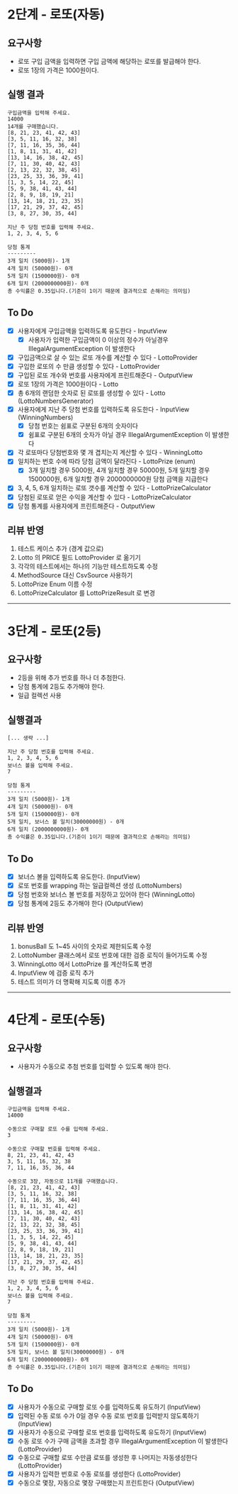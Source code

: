 # 2단계 - 로또(자동)

## 요구사항
- 로또 구입 금액을 입력하면 구입 금액에 해당하는 로또를 발급해야 한다.
- 로또 1장의 가격은 1000원이다.

## 실행 결과
```aidl
구입금액을 입력해 주세요.
14000
14개를 구매했습니다.
[8, 21, 23, 41, 42, 43]
[3, 5, 11, 16, 32, 38]
[7, 11, 16, 35, 36, 44]
[1, 8, 11, 31, 41, 42]
[13, 14, 16, 38, 42, 45]
[7, 11, 30, 40, 42, 43]
[2, 13, 22, 32, 38, 45]
[23, 25, 33, 36, 39, 41]
[1, 3, 5, 14, 22, 45]
[5, 9, 38, 41, 43, 44]
[2, 8, 9, 18, 19, 21]
[13, 14, 18, 21, 23, 35]
[17, 21, 29, 37, 42, 45]
[3, 8, 27, 30, 35, 44]

지난 주 당첨 번호를 입력해 주세요.
1, 2, 3, 4, 5, 6

당첨 통계
---------
3개 일치 (5000원)- 1개
4개 일치 (50000원)- 0개
5개 일치 (1500000원)- 0개
6개 일치 (2000000000원)- 0개
총 수익률은 0.35입니다.(기준이 1이기 때문에 결과적으로 손해라는 의미임)
```

## To Do
- [x] 사용자에게 구입금액을 입력하도록 유도한다 - InputView
  - [x] 사용자가 입력한 구입금액이 0 이상의 정수가 아닐경우 IllegalArgumentException 이 발생한다
- [x] 구입금액으로 살 수 있는 로또 개수를 계산할 수 있다 - LottoProvider
- [x] 구입한 로또의 수 만큼 생성할 수 있다 - LottoProvider
- [x] 구입된 로또 개수와 번호를 사용자에게 프린트해준다 - OutputView
- [x] 로또 1장의 가격은 1000원이다 - Lotto
- [x] 총 6개의 랜덤한 숫자로 된 로또를 생성할 수 있다 - Lotto (LottoNumbersGenerator)
- [x] 사용자에게 지난 주 당첨 번호를 입력하도록 유도한다 - InputView (WinningNumbers)
  - [x] 당첨 번호는 쉼표로 구분된 6개의 숫자이다
  - [x] 쉼표로 구분된 6개의 숫자가 아닐 경우 IllegalArgumentException 이 발생한다
- [x] 각 로또마다 당첨번호와 몇 개 겹치는지 계산할 수 있다 - WinningLotto
- [x] 일치하는 번호 수에 따라 당첨 금액이 달라진다 - LottoPrize (enum)
  - [x] 3개 일치할 경우 5000원, 4개 일치할 경우 50000원, 5개 일치할 경우 1500000원, 6개 일치할 경우 2000000000원 당첨 금액을 지급한다
- [x] 3, 4, 5, 6개 일치하는 로또 갯수를 계산할 수 있다 - LottoPrizeCalculator
- [x] 당첨된 로또로 얻은 수익을 계산할 수 있다 - LottoPrizeCalculator
- [x] 당첨 통계를 사용자에게 프린트해준다 - OutputView

## 리뷰 반영
1. 테스트 케이스 추가 (경계 값으로)
2. Lotto 의 PRICE 필드 LottoProvider 로 옮기기
3. 각각의 테스트에서는 하나의 기능만 테스트하도록 수정
4. MethodSource 대신 CsvSource 사용하기
5. LottoPrize Enum 이름 수정
6. LottoPrizeCalculator 를 LottoPrizeResult 로 변경

---
# 3단계 - 로또(2등)

## 요구사항
- 2등을 위해 추가 번호를 하나 더 추첨한다.
- 당첨 통계에 2등도 추가해야 한다.
- 일급 컬렉션 사용

## 실행결과
```
[... 생략 ...]

지난 주 당첨 번호를 입력해 주세요.
1, 2, 3, 4, 5, 6
보너스 볼을 입력해 주세요.
7

당첨 통계
---------
3개 일치 (5000원)- 1개
4개 일치 (50000원)- 0개
5개 일치 (1500000원)- 0개
5개 일치, 보너스 볼 일치(30000000원) - 0개
6개 일치 (2000000000원)- 0개
총 수익률은 0.35입니다.(기준이 1이기 때문에 결과적으로 손해라는 의미임)
```

## To Do
- [x] 보너스 볼을 입력하도록 유도한다. (InputView)
- [x] 로또 번호를 wrapping 하는 일급컬렉션 생성 (LottoNumbers)
- [x] 당첨 번호와 보너스 볼 번호를 저장하고 있어야 한다 (WinningLotto)
- [x] 당첨 통계에 2등도 추가해야 한다 (OutputView)

## 리뷰 반영
1. bonusBall 도 1~45 사이의 숫자로 제한되도록 수정
2. LottoNumber 클래스에서 로또 번호에 대한 검증 로직이 들어가도록 수정
3. WinningLotto 에서 LottoPrize 를 계산하도록 변경
4. InputView 에 검증 로직 추가
5. 테스트 의미가 더 명확해 지도록 이름 추가

---
# 4단계 - 로또(수동)

## 요구사항
- 사용자가 수동으로 추첨 번호를 입력할 수 있도록 해야 한다.

## 실행결과
```
구입금액을 입력해 주세요.
14000

수동으로 구매할 로또 수를 입력해 주세요.
3

수동으로 구매할 번호를 입력해 주세요.
8, 21, 23, 41, 42, 43
3, 5, 11, 16, 32, 38
7, 11, 16, 35, 36, 44

수동으로 3장, 자동으로 11개를 구매했습니다.
[8, 21, 23, 41, 42, 43]
[3, 5, 11, 16, 32, 38]
[7, 11, 16, 35, 36, 44]
[1, 8, 11, 31, 41, 42]
[13, 14, 16, 38, 42, 45]
[7, 11, 30, 40, 42, 43]
[2, 13, 22, 32, 38, 45]
[23, 25, 33, 36, 39, 41]
[1, 3, 5, 14, 22, 45]
[5, 9, 38, 41, 43, 44]
[2, 8, 9, 18, 19, 21]
[13, 14, 18, 21, 23, 35]
[17, 21, 29, 37, 42, 45]
[3, 8, 27, 30, 35, 44]

지난 주 당첨 번호를 입력해 주세요.
1, 2, 3, 4, 5, 6
보너스 볼을 입력해 주세요.
7

당첨 통계
---------
3개 일치 (5000원)- 1개
4개 일치 (50000원)- 0개
5개 일치 (1500000원)- 0개
5개 일치, 보너스 볼 일치(30000000원) - 0개
6개 일치 (2000000000원)- 0개
총 수익률은 0.35입니다.(기준이 1이기 때문에 결과적으로 손해라는 의미임)

```

## To Do
- [x] 사용자가 수동으로 구매할 로또 수를 입력하도록 유도하기 (InputView)
- [x] 입력된 수동 로또 수가 0일 경우 수동 로또 번호를 입력받지 않도록하기 (InputView)
- [x] 사용자가 수동으로 구매할 로또 번호를 입력하도록 유도하기 (InputView)
- [x] 수동 로또 수가 구매 금액을 초과할 경우 IllegalArgumentException 이 발생한다 (LottoProvider)
- [x] 수동으로 구매할 로또 수만큼 로또를 생성한 후 나머지는 자동생성한다 (LottoProvider)
- [x] 사용자가 입력한 번호로 수동 로또를 생성한다 (LottoProvider)
- [x] 수동으로 몇장, 자동으로 몇장 구매했는지 프린트한다 (OutputView)